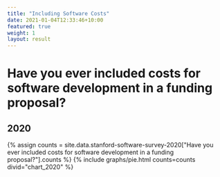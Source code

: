 ```yaml
---
title: "Including Software Costs"
date: 2021-01-04T12:33:46+10:00
featured: true
weight: 1
layout: result
---
```


# Have you ever included costs for software development in a funding proposal?

## 2020

{% assign counts = site.data.stanford-software-survey-2020["Have you ever included costs for software development in a funding proposal?"].counts %}
{% include graphs/pie.html counts=counts divid="chart_2020" %}

